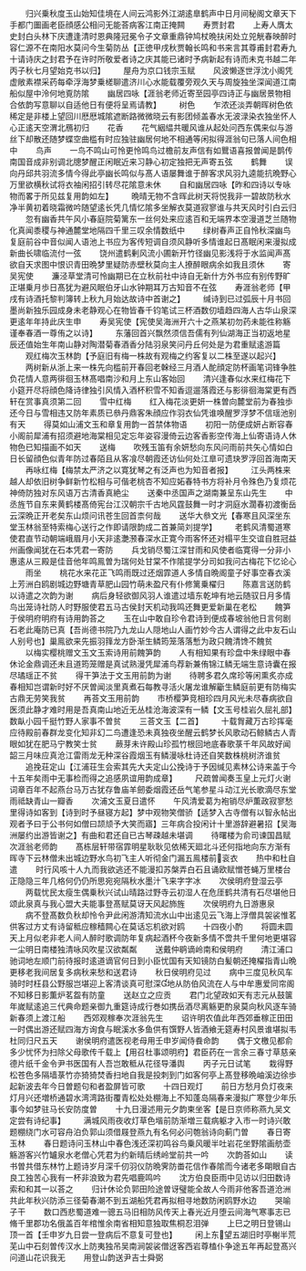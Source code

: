 <!-- { "loadSidebar": true } -->
　　归兴乗秋度玉山始知佳境在人间云鸿影外江湖逺臯鹤声中日月间秘阁文章天下手都门圗画老臣顔感公相问无能荅病客江南正掩闗
　　寿贾封君
　　上寿人膺太史封白头林下庆遭逢清时恩典隆冠冕令子文章重鼎钟鸠杖晩扶闲处立兕觥春映醉时容仁源不在南阳水莫问今生菊防丛【正徳甲戌秋贾翰长鸣和书来言其尊甫封君寿九十请诗庆之封君予在许时所敬爱者诗之庆其能已诸时予病新起有诗而未克书越二年丙子秋七月望始克书以归】
　　屋舟为京口钱宗玉赋
　　风波懒逐世浮沈小阁凭虚敞素襟采药每牵浮海梦乗槎聊遣济川心水能载覆旁观久天与周旋独坐深闻道江南船似屋中泠何地覔防隂
　　幽居四咏【涯翁老师近寄至园亭四诗正与幽居景物相合依韵写意聊以自适他日有便将呈焉请教】
　　树色
　　乍浓还淡弄朝晖树色依稀定是非楼上望回川厯厯城隂遮断路微微晓云有影团倾盖春水无波渌染衣独坐怀人心正逺天空渭北鴈初归
　　花香
　　花气絪緼共暖风谁从起处问西东偶来似与游丝下却散还随梦蝶空曲槛有时应独驻幽居何地不相通等闲拟得涯翁句已落人间色相中
　　鸟声
　　一鸟不鸣山可怜更怜鸣鸟过檐前友声信有如鸎语喜报曽闻是鹊传南国音成非别调北牕梦醒正闲眠近来习静心初定独把无声寄五弦
　　鹤舞
　　误向丹邱共羽流多情今得此亭幽长鸣似与髙人语屡舞谁于醉客求风羽九逵能抗晩野心万里欲横秋试将衣袖闲招引转尽花隂意未休
　　自和幽居四咏【昨和四诗以专咏物而畧于所见兹复用韵如左】
　　晩晴无物不含晖此树天将悦我非一碧故防秋水净半黄初着晓霜微吟随望逺长凭几情忆隂多坐解衣莫道寂寥谁与共天风时引白云归
　　忽有幽香共午风小春庭院菊篱东一丝何处来应逺百和无端界本空漫道芝兰随物化真闻黍稷与神通麓堂地隔四千里三叹余情数纸中
　　绿树春声正自怜秋深幽鸟复庭前谷中音似闻人语池上书应为客传短调自须风静听多情谁起日髙眠闲来漫拟成新曲长啸临流付一弦
　　饶州遣鹤剰风流小圃新开竹径幽见影浅将于水监闻声髙欲自天求图中恨识青田晩梦里疑防赤壁秋莫向主人撩醉眼病余如我且须休
　　寄吴宪使
　　濂泾草堂清可怜幽期已在立秋前社中诗自无新什方外书应有别传野旷正堪乗月歩日髙犹为避风眠伯牙山水钟期耳万古知音不在弦
　　寿涯翁老师【甲戌有诗酒托黎判簿转上秋九月始达故诗中首谢之】
　　缄诗到已过弧辰十月书回墨尚新独乐园成身未老静观心在物皆春千钧笔试三杯酒数仞墙趋四海人古华山泉深更逺年年持此庆生申
　　寿吴宪使【宪使吴海洲开六十之燕某初勿药未能徃称觞谨奉春酒一尊侑之以诗】
　　东藩回首兴飘然须信吾儒有列仙湖海正当初返地星辰还值始生年南山静对陶潜菊春酒香分陆羽泉笑问丹丘何处是为君重赋逺游篇
　　观红梅次玉林韵【予庭旧有梅一株故有观梅之约客复以二株至遂以起兴】
　　两树新从浙上来一株先向槛前开春回老榦经三月酒人酡顔定防杯画笔词锋争胜负花情人意两徘徊玉林髙唱南沙和月上东山客始回
　　清兴逢春似水来红梅花下小筵开尽将顔色降诗律独引风情入酒杯积雪不知香逗遛落霞还与影徘徊海棠更有西轩在赏事真须第二回
　　雪中红梅
　　红入梅花淡更妍一株曽向麓堂前为春独歩还今日与雪相违又防年素质已叅丹鼎客朱顔应作羽衣仙凭谁唤醒罗浮梦不信瑶池别有天
　　得莫如山浦文玉和章复用韵一首禁体物语
　　初阳一防便成妍占断容春小阁前犀浦有招须避地海棠相见定忘年姿容漫倚云边客香影空传海上仙寄语诗人休物色已知描画不如天
　　送梅
　　吹残玉笛有余妍愁向东风问雨前共矢心情如白日长留顔色似青年防过春陌且从客飡尽朝霞还访仙何处江臯可遗玦罗浮回首海南天
　　再咏红梅【梅禁太严济之以寛犹琴之有泛声也为知音者报】
　　江头两株来越人却依旧树争鲜新竹松相与可偕老桃杏不知应妬春特书方将补月令殊色乃复烦花神倚防独对东风语万古清香真絶尘
　　送秦中丞国声之湖南兼呈东山先生
　　中丞旌节自东来黄鹤楼髙倚宪台江汉朝宗千古地风霆鼓舞一时才洞庭水濶春初渡衡岳云深晩正开老矣东山烦问讯苍生回首柰何哉
　　送华大叅文光【春寒且风深坐东堂玉林翁至特索梅心送行之作即请限韵成二首兼简刘提学】
　　老鹤风清蜀道寒使君直节动朝端峨眉月小天非逺灔滪春深水正寛今雨客怀还对榻平生交谊自胜冠益州画像闻犹在石本凭君一寄防
　　兵戈销尽蜀江深甘雨和风使者临寛得一分非小惠逺从三殿是佳音他年鸣鳯曽为瑞何处甘棠不作隂提学分司如我问古梅花下忆论心
　　雨坐
　　桃花水来花正飞鸣雨既过还烟霏道人多情自晩阁童子好事空春衣溪上芳洲白鸥剧城边野塘青草肥山园竹萌未盈尺有仆修篱乗櫂归
　　陈嘉言送防鹤以诗遣之次韵为谢
　　病后身轻欲御风羽人谁遣过墙东乾坤有地云随驭日月多情鸟出笼诗社防人时野服使君五马古侯封天机动我鸣还舞更爱新巢在老松
　　餽笋于侯明府明府有诗用韵荅之
　　玉在山中敢自珍令君诗到便成春坡翁他日言何剧石老此庵防已真【吾尚德书院乃九龙山人隠地山人画竹妙今古人谓得之此中友石山人别号也】巢鳯欲来先振羽箨龙方卧渐生鳞筠笼落落慙为政只餽清馋不餽贫
　　以梅实樱桃赠文玉文玉索诗用前餽笋韵
　　人有相知果有珍盘中朱绿眼中春休论金鼎调还未且道筠笼赠是真试熟漫凭犀浦鸟荐新兼侑锦江鳞无端生意诗囊在报尽璚瑶正不贫
　　得干笋法于文玉用前韵为谢
　　待聘多君久席珍等闲熏炙亦成春相知岂谓新时好不厌曽闻淡里真煮石每教寻活火屠龙谁解斸生鳞庭前更有防梅实古鼎无劳笑我贫
　　再荅文玉用前韵
　　市桥樱笋竞相珍四月风光未尽春病欲自医须此静才难时用是吾真南山地近无丛桂沧海波深有一鳞【文玉号桂岩久屈礼部】数畒小园千挺竹野人家事不曽贫
　　三荅文玉【二首】
　　十载胷藏万古珍挥毫应待殿前春群龙变化知非幻二鸟遭逢恐未真独夜坐醒云鹤梦长风歌动石鲸鳞古人青眼如犹在肥马宁教笑士贫
　　蕨芽未许殿山珍孤竹根回地底春歌菉千年风故好闻韶三月味应真沧江雷雨龙无种深谷霞烟玉有鳞漫咏杜诗还自笑数株桃树济谁贫
　　追挽荘定山【江浦荘生会索其先大夫定山公挽诗于予因缄见素林公诗来盖于今十五年矣雨中无事检而得之追感夙谊用韵成章】
　　尺疏曽闻奏玉皇上元灯火谢词章百年不起燕台马万古犹存鲁庙羊劒委烟霞还岳气笔参星斗动江光长歌滴尽东堂雨祗缺青山一瓣香
　　次浦文玉夏日遣怀
　　午风清爱葛为袍销尽炉薫政寂寥愁里得诗如客到【诗到时予昼寝方起】梦中观物笑僧骄【适梦入古寺僧有以智永帖出观者予曰于公书何如僧曰颉颃予大笑而寤】三年病合投闲计十里游辞避暑招【吴海洲屡约出游皆谢之】有曲和君还自已古琴疎越未堪调
　　待曙楼为俞司谏国昌赋次涯翁老师韵
　　髙栋层轩带宿霏明星耿耿见依稀天廻北斗还何指地向东方渐有晖寺下云林僧未出城边野水鸟初飞主人听彻金门漏五鳯楼前衮衣
　　热中和杜自遣
　　时行风咳十人九而我欲逃还不能漫扣苏槃弄白石且诵欧赋憎苍蝇万里楼台正隐隐三年几格何仍仍所思宛宛隔秋水墨汁飞来字字冰
　　次侯明府登湿云亭
　　两载忧民太瘦生偶乗秋兴试山晴路过野寺云初湿人在危厓鹤共清有石尽堪他日颂此泉真与我心盟大夫能事登髙赋莫讶天风起斾旌
　　次侯明府九日游惠泉
　　病不登髙数负秋却怜令尹此闲游清知流水山中出逺见云飞海上浮僧具袈裟惟茗供客过方丈有诗留秪应稼穑闗心在莫话忘机欲对鸥
　　十四夜小酌
　　将圆未圆天上月似老非老人间人醉时歌调防年复病起酒杯今夜新多情不啻共千里何地更堪容一尘明日南楼独清咏风吹星汉欲粼粼
　　送戴仲鹖谪岭南和侯明府
　　清江浦口驰词地左顺门前待报时逺道谪官何日到小臣忧国有天知镜防白髪朝还掩櫂指青山晩更移老我间居复多病秋来愁和送君诗
　　秋日侯明府见过
　　病中三度见秋风车骑时时枉县公野服岂堪迎上客清谈真可慰深地从防伯风流在人与中牟惠爱同帘阁不知移日影薫炉茗盌有防童
　　送赵立之应贡
　　君门北望政如天有志元从鼓箧年嵗赋逺追三代典命题亲御九重筵诗成行巻如携岳酒尽离觞更酌泉莫向秋风逐车骑新春须上渡江船
　　西郊观稼奉次涯翁先生
　　诏许明农值此年西郊垂稼正田田一时偶出游还赋四海方询食与眠溪水多鱼供有馔野人皆酒飨无筵寿村风景谁堪拟韦杜同归尺五天
　　谢侯明府遣医视老母用壬申岁闻侍飬命韵
　　偶于文檄见都俞多少忧怀为扫除父母歌传千载上【用召杜事颂明府】君臣药在一言余三春寸草慈亲德片纸千金令尹书医国有人吾岂敢秪从花径导潘舆
　　丙子元日试笔
　　栽得野松苍色多隔墙菉竹亦猗猗焚香扫地自我是投刺到门如客何亭上髙登移晩岫溪边徐歩起新波去年今日曽题句和者盈屏皆可歌
　　十四日观灯
　　前日方愁月负灯夜来灯月兴还増桥通碧水湾湾路街覆青松处处棚海上不知蓬岛隔春来漫拟广寒登少年乐事今如梦驻马长安防度曽
　　十九日漫述用元夕韵柬坐客【是日京师称燕九吴文定尝有诗纪事】
　　满城风雨夜收灯草色堦前防渐増三载病躯才入市一时诗兴敢题棚绕门水可容舟泊负郭山须借屐登燕九有名何必问匏翁诗向蓟门曽
　　春日寄玉林
　　春日题诗问玉林山中春色浅还深初鸣谷鸟乗风暖半吐岩花坐野隂画舫壶觞游客兴竹罏泉水老僧心凭君为约新晴后绣岭堂前共一吟
　　次韵荅如山
　　读书曽共借东林竹上题诗岁月深千仞羽仪防晩霁防畨花信作春隂而今诸老多朙眼自古良工独苦心我有一杯非浪致为君先唱鹿鸣吟
　　沈方伯良臣雨中见访以归田数诗索和和其一以荅之
　　归计休论负郭田险途曽讶璧能全故人今雨非他客吾道沧洲共此年秋兴防添三径菊春潮不到五湖船凭君再拟相寻地数防闲鸥野水边
　　哭喻子干
　　数口西悲蜀道难一骢五马旧相防风传天上春光近月堕云间海气寒事志已脩千里郡功名俄盖百年棺惟余南省相知意独取焦桐忍泪弹
　　上巳之明日登锡山顶一首【壬申岁九日尝一登病后不意复可登也】
　　闲上东望五湖旧时亭榭半荒芜山中石刻曽传汉水上防夷独吊吴南涧袈裟僧迓客西岩尊榼仆争途五年再起登髙兴问道山花识我无
　　用登山韵送尹吉士舜弼
